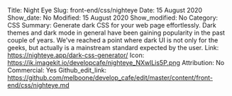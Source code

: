 Title: Night Eye
Slug: front-end/css/nighteye
Date: 15 August 2020
Show_date: No
Modified: 15 August 2020
Show_modified: No
Category: CSS
Summary: Generate dark CSS for your web page effortlessly. Dark themes and dark mode in general have been gaining popularity in the past couple of years. We've reached a point where dark UI is not only for the geeks, but actually is a mainstream standard expected by the user.
Link: https://nighteye.app/dark-css-generator/
Icon: https://ik.imagekit.io/developcafe/nighteye_NXwlLis5P.png
Attribution: No
Commercial: Yes
Github_edit_link: https://github.com/melboone/develop_cafe/edit/master/content/front-end/css/nighteye.md